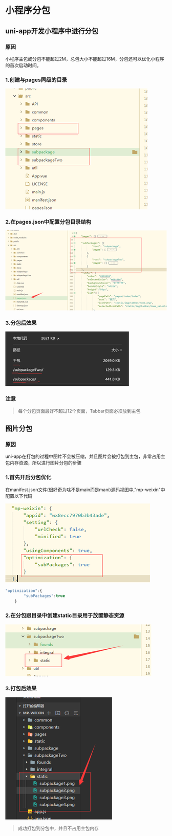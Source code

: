 # 小程序分包

## uni-app开发小程序中进行分包

### 原因

小程序主包或分包不能超过2M，总包大小不能超过16M，分包还可以优化小程序的首次启动时间。  

### 1.创建与pages同级的目录
![图片描述](/assets/img/wx/subpackage1.png)

### 2.在pages.json中配置分包目录结构
![图片描述](/assets/img/wx/subpackage2.png)

### 3.分包后效果
![图片描述](/assets/img/wx/subpackage3.png)

### 注意

> 每个分包页面最好不超过12个页面，Tabbar页面必须放到主包  

## 图片分包

### 原因

uni-app在打包的过程中图片不会被压缩，并且图片会被打包到主包，非常占用主包内存资源，所以进行图片分包的步骤


### 1.首先开启分包优化

在manifest.json文件(很好奇为啥不是main而是mani)源码视图中,"mp-weixin"中配置以下代码


![图片描述](/assets/img/wx/subpackage4.png)

``` js
"optimization":{
        "subPackages":true
    }
```


### 2.在分包跟目录中创建static目录用于放置静态资源

![图片描述](/assets/img/wx/subpackage5.png)

### 3.打包后效果

![图片描述](/assets/img/wx/subpackage6.png)

> 成功打包到分包中，并且不占用主包内存